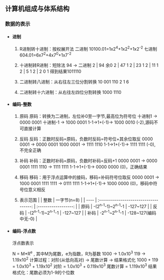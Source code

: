 ## 计算机组成与体系结构

### 数据的表示

- #### 进制

  1. R进制转十进制：按权展开法
      二进制 10100.01=1x2<sup>4</sup>+1x2<sup>2</sup>+1x2<sup>-2</sup>
      七进制     604.01=6x7<sup>2</sup>+4x7<sup>0</sup>+1x7<sup>-2</sup>

  2. 十进制转R进制：短除法
      94 -> 二进制
      2 | 94  余0
      2 | 47      1
      2 | 23      1
      2 | 11      1
      2 | 5        1
      2 | 2        0
       1
      得到结果1011110

  3. 二进制转八进制：从右往左三位分割转换
		10 001 110
		2	1	6

  4. 二进制转十六进制：从右往左四位分割转换
      1000 1110
      

- #### 编码-整数
	
	1. 原码
	 原码：转换为二进制，左位补0至一字节,最高位为符号位
	 十进制1  -> 0000 0001
	 十进制-1 -> 1000 0001
	 1-1->1+(-1)-> 1000 0010 (-2),源码不可直接计算
	
	2. 反码
	 反码：正数时反码=原码，负数时反码=符号位+其余位取反
	 0000 0001  -> 0000 0001
	 1000 0001  -> 1111 1110
	 1-1->1+(-1)-> 1111 1111 (-0),不完全正确
	
	3. 补码
	 补码：正数时补码=原码，负数时补码=反码+1
	 0000 0001  -> 0000 0001
	 1111 1110  -> 1111 1111
	 1-1->1+(-1)-> 0000 0000 (0)，正确结果
	
	4. 移码
	 移码：用于浮点运算中的接码，移码=补码符号位取反
	 0000 0001  -> 1000 0001
	 1111 1111  -> 0111 1111
	 1-1->1+(-1)-> 1000 0000 (0)，移码中符号位意义相反
	
	5. 表示范围
	   |      |                  整数                  |     一字节(n=8)      |
	   | ---- | :------------------------------------: | :------------------: |
	   | 原码 | -(2<sup>n-1</sup>-1)~2<sup>n-1</sup>-1 |       -127~127       |
	   | 反码 | -(2<sup>n-1</sup>-1)~2<sup>n-1</sup>-1 |       -127~127       |
	   | 补码 |   -2<sup>n-1</sup>~2<sup>n-1</sup>-1   | -128~127(编码中无-0) |
	
- #### 编码-浮点数

   浮点数表示
   
   N = M*R<sup>e</sup>  , 其中M为尾数，e为指数，R为基数
   1000 -> 1.0x10<sup>3</sup>    119 -> 1.19x10<sup>2</sup> 
   计算过程：对阶(从低向高对)  ->  尾数计算  -> 结果格式化
   1000 + 119  = 1.0x10<sup>3</sup> + 1.19x10<sup>2</sup> 
   对阶	  = 1.0x10<sup>3</sup> + 0.119x10<sup>3</sup> 
   尾数计算  = 1.119x10<sup>3</sup> 
   结果格式化：尾数必须为1-9的个位数

  